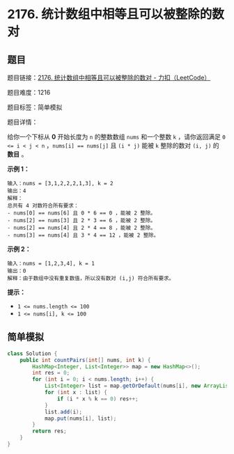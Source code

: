 # 2176. 统计数组中相等且可以被整除的数对

## 题目

题目链接：[2176. 统计数组中相等且可以被整除的数对 - 力扣（LeetCode）](https://leetcode.cn/problems/count-equal-and-divisible-pairs-in-an-array/description/)

题目难度：1216

题目标签：简单模拟

题目详情：

给你一个下标从 **0** 开始长度为 `n` 的整数数组 `nums` 和一个整数 `k` ，请你返回满足 `0 <= i < j < n` ，`nums[i] == nums[j]` 且 `(i * j)` 能被 `k` 整除的数对 `(i, j)` 的 **数目** 。

**示例 1：**

```
输入：nums = [3,1,2,2,2,1,3], k = 2
输出：4
解释：
总共有 4 对数符合所有要求：
- nums[0] == nums[6] 且 0 * 6 == 0 ，能被 2 整除。
- nums[2] == nums[3] 且 2 * 3 == 6 ，能被 2 整除。
- nums[2] == nums[4] 且 2 * 4 == 8 ，能被 2 整除。
- nums[3] == nums[4] 且 3 * 4 == 12 ，能被 2 整除。
```

**示例 2：**

```
输入：nums = [1,2,3,4], k = 1
输出：0
解释：由于数组中没有重复数值，所以没有数对 (i,j) 符合所有要求。
```

**提示：**

- `1 <= nums.length <= 100`
- `1 <= nums[i], k <= 100`



## 简单模拟

``` java
class Solution {
    public int countPairs(int[] nums, int k) {
        HashMap<Integer, List<Integer>> map = new HashMap<>();
        int res = 0;
        for (int i = 0; i < nums.length; i++) {
            List<Integer> list = map.getOrDefault(nums[i], new ArrayList<>());
            for (int x : list) {
                if (i * x % k == 0) res++;
            }
            list.add(i);
            map.put(nums[i], list);
        }
        return res;
    }
}
```